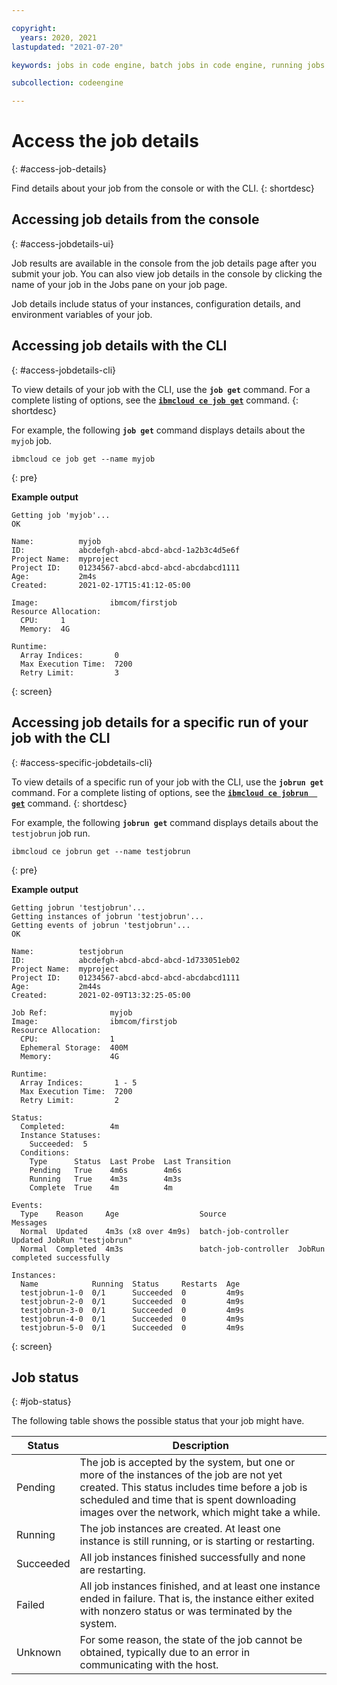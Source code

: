 ```yaml
---

copyright:
  years: 2020, 2021
lastupdated: "2021-07-20"

keywords: jobs in code engine, batch jobs in code engine, running jobs with code engine, creating jobs with code engine, images for jobs in code engine, jobs, job run, environment variables

subcollection: codeengine

---
```


# Access the job details
{: #access-job-details}

Find details about your job from the console or with the CLI.
{: shortdesc}

## Accessing job details from the console
{: #access-jobdetails-ui}

Job results are available in the console from the job details page after you submit your job. You can also view job details in the console by clicking the name of your job in the Jobs pane on your job page. 

Job details include status of your instances, configuration details, and environment variables of your job.  

## Accessing job details with the CLI
{: #access-jobdetails-cli}

To view details of your job with the CLI, use the **`job get`** command. For a complete listing of options, see the [**`ibmcloud ce job get`**](/docs/codeengine?topic=codeengine-cli#cli-job-get) command. 
{: shortdesc}

For example, the following **`job get`** command displays details about the `myjob` job.

```
ibmcloud ce job get --name myjob
```
{: pre}

**Example output**
   
```
Getting job 'myjob'...
OK

Name:          myjob
ID:            abcdefgh-abcd-abcd-abcd-1a2b3c4d5e6f
Project Name:  myproject
Project ID:    01234567-abcd-abcd-abcd-abcdabcd1111
Age:           2m4s
Created:       2021-02-17T15:41:12-05:00

Image:                ibmcom/firstjob
Resource Allocation:
  CPU:     1
  Memory:  4G
  
Runtime:
  Array Indices:       0
  Max Execution Time:  7200
  Retry Limit:         3
```
{: screen}

## Accessing job details for a specific run of your job with the CLI
{: #access-specific-jobdetails-cli}

To view details of a specific run of your job with the CLI, use the **`jobrun get`** command. For a complete listing of options, see the [**`ibmcloud ce jobrun  get`**](/docs/codeengine?topic=codeengine-cli#cli-jobrun-get) command. 
{: shortdesc}

For example, the following **`jobrun get`** command displays details about the `testjobrun` job run.

```
ibmcloud ce jobrun get --name testjobrun
```
{: pre}

**Example output**
   
```
Getting jobrun 'testjobrun'...
Getting instances of jobrun 'testjobrun'...
Getting events of jobrun 'testjobrun'...
OK

Name:          testjobrun
ID:            abcdefgh-abcd-abcd-abcd-1d733051eb02
Project Name:  myproject
Project ID:    01234567-abcd-abcd-abcd-abcdabcd1111
Age:           2m44s
Created:       2021-02-09T13:32:25-05:00

Job Ref:              myjob
Image:                ibmcom/firstjob
Resource Allocation:
  CPU:                1
  Ephemeral Storage:  400M
  Memory:             4G

Runtime:
  Array Indices:       1 - 5
  Max Execution Time:  7200
  Retry Limit:         2

Status:
  Completed:          4m
  Instance Statuses:
    Succeeded:  5
  Conditions:
    Type      Status  Last Probe  Last Transition
    Pending   True    4m6s        4m6s
    Running   True    4m3s        4m3s
    Complete  True    4m          4m

Events:
  Type    Reason     Age                  Source                Messages
  Normal  Updated    4m3s (x8 over 4m9s)  batch-job-controller  Updated JobRun "testjobrun"
  Normal  Completed  4m3s                 batch-job-controller  JobRun completed successfully

Instances:
  Name            Running  Status     Restarts  Age
  testjobrun-1-0  0/1      Succeeded  0         4m9s
  testjobrun-2-0  0/1      Succeeded  0         4m9s
  testjobrun-3-0  0/1      Succeeded  0         4m9s
  testjobrun-4-0  0/1      Succeeded  0         4m9s
  testjobrun-5-0  0/1      Succeeded  0         4m9s
```
{: screen}

## Job status
{: #job-status}

The following table shows the possible status that your job might have.

| Status | Description |
| ------ | ------------|
| Pending | The job is accepted by the system, but one or more of the instances of the job are not yet created. This status includes time before a job is scheduled and time that is spent downloading images over the network, which might take a while. |
| Running | The job instances are created. At least one instance is still running, or is starting or restarting. |
| Succeeded | All job instances finished successfully and none are restarting. |
| Failed | All job instances finished, and at least one instance ended in failure. That is, the instance either exited with nonzero status or was terminated by the system.
| Unknown | For some reason, the state of the job cannot be obtained, typically due to an error in communicating with the host. |
